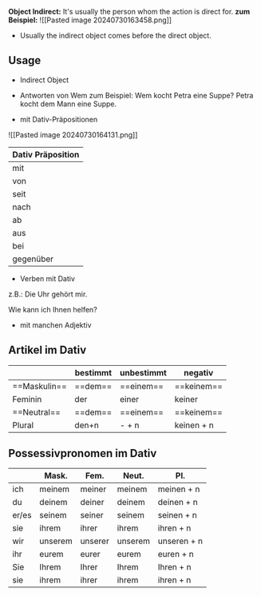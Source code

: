 **Object Indirect:** It's usually the person whom the action is direct for.
**zum Beispiel:** 
![[Pasted image 20240730163458.png]]

- Usually the indirect object comes before the direct object. 
## Usage

+ Indirect Object
+ Antworten von Wem
		zum Beispiel: 
		Wem kocht Petra eine Suppe? 
		Petra kocht dem Mann eine Suppe. 
	

+ mit Dativ-Präpositionen

![[Pasted image 20240730164131.png]]

| Dativ Präposition |
| ----------------- |
| mit               |
| von               |
| seit              |
| nach              |
| ab                |
| aus               |
| bei               |
| gegenüber         |
+ Verben mit Dativ 

z.B.: Die Uhr gehört mir. 

Wie kann ich Ihnen helfen? 

+ mit manchen Adjektiv

## Artikel im Dativ

|             | bestimmt | unbestimmt | negativ    |
| ----------- | -------- | ---------- | ---------- |
| ==Maskulin==    | ==dem==      | ==einem==      | ==keinem==     |
| Feminin     | der      | einer      | keiner     |
| ==Neutral== | ==dem==  | ==einem==  | ==keinem== |
| Plural      | den+n    | - + n      | keinen + n |

## Possessivpronomen im Dativ


|       | Mask.   | Fem.    | Neut.   | Pl.         |
| ----- | ------- | ------- | ------- | ----------- |
| ich   | meinem  | meiner  | meinem  | meinen + n  |
| du    | deinem  | deiner  | deinem  | deinen + n  |
| er/es | seinem  | seiner  | seinem  | seinen + n  |
| sie   | ihrem   | ihrer   | ihrem   | ihren + n   |
| wir   | unserem | unserer | unserem | unseren + n |
| ihr   | eurem   | eurer   | eurem   | euren + n   |
| Sie   | Ihrem   | Ihrer   | Ihrem   | Ihren + n   |
| sie   | ihrem   | ihrer   | ihrem   | ihren + n   |


